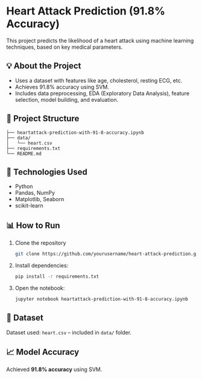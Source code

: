 # Heart Attack Prediction (91.8% Accuracy)

This project predicts the likelihood of a heart attack using machine learning techniques, based on key medical parameters.

## 💡 About the Project
- Uses a dataset with features like age, cholesterol, resting ECG, etc.
- Achieves 91.8% accuracy using SVM.
- Includes data preprocessing, EDA (Exploratory Data Analysis), feature selection, model building, and evaluation.

## 📁 Project Structure
```
├── heartattack-prediction-with-91-8-accuracy.ipynb
├── data/
│   └── heart.csv
├── requirements.txt
└── README.md
```

## 🔧 Technologies Used
- Python
- Pandas, NumPy
- Matplotlib, Seaborn
- scikit-learn

## 📊 How to Run

1. Clone the repository
   ```bash
   git clone https://github.com/yourusername/heart-attack-prediction.git
   ```
2. Install dependencies:
   ```bash
   pip install -r requirements.txt
   ```
3. Open the notebook:
   ```bash
   jupyter notebook heartattack-prediction-with-91-8-accuracy.ipynb
   ```

## 📂 Dataset
Dataset used: `heart.csv` – included in `data/` folder.

## 📈 Model Accuracy
Achieved **91.8% accuracy** using SVM.
